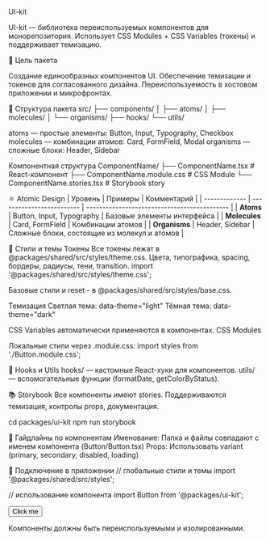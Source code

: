 UI-kit

UI-kit — библиотека переиспользуемых компонентов для монорепозитория.
Использует CSS Modules + CSS Variables (токены) и поддерживает темизацию.

🎯 Цель пакета

Создание единообразных компонентов UI.
Обеспечение темизации и токенов для согласованного дизайна.
Переиспользуемость в хостовом приложении и микрофронтах.

📂 Структура пакета
src/
├── components/
│ ├── atoms/
│ ├── molecules/
│ └── organisms/
├── hooks/
└── utils/

atoms — простые элементы: Button, Input, Typography, Checkbox
molecules — комбинации атомов: Card, FormField, Modal
organisms — сложные блоки: Header, Sidebar

Компонентная структура
ComponentName/
├── ComponentName.tsx # React-компонент
├── ComponentName.module.css # CSS Module
└── ComponentName.stories.tsx # Storybook story

⚛️ Atomic Design
| Уровень | Примеры | Комментарий |
| ------------- | ------------------------- | -------------------------------------------- |
| **Atoms** | Button, Input, Typography | Базовые элементы интерфейса |
| **Molecules** | Card, FormField | Комбинации атомов |
| **Organisms** | Header, Sidebar | Сложные блоки, состоящие из молекул и атомов |

🎨 Стили и темы
Токены
Все токены лежат в @packages/shared/src/styles/theme.css.
Цвета, типографика, spacing, бордеры, радиусы, тени, transition.
import '@packages/shared/src/styles/theme.css';

Базовые стили и reset - в @packages/shared/src/styles/base.css.

Темизация
Светлая тема: data-theme="light"
Тёмная тема: data-theme="dark"

CSS Variables автоматически применяются в компонентах.
CSS Modules

Локальные стили через .module.css:
import styles from './Button.module.css';

🧩 Hooks и Utils
hooks/ — кастомные React-хуки для компонентов.
utils/ — вспомогательные функции (formatDate, getColorByStatus).

📚 Storybook
Все компоненты имеют stories.
Поддерживаются темизация, контролы props, документация.

cd packages/ui-kit
npm run storybook

📐 Гайдлайны по компонентам
Именование: Папка и файлы совпадают с именем компонента (Button/Button.tsx)
Props: Использовать variant (primary, secondary, disabled, loading)

🚀 Подключение в приложении
// глобальные стили и темы
import '@packages/shared/src/styles';

// использование компонента
import Button from '@packages/ui-kit';

<Button variant="primary">Click me</Button>

Компоненты должны быть переиспользуемыми и изолированными.
